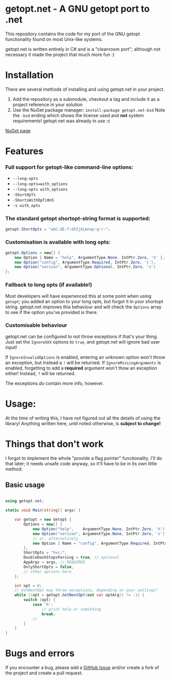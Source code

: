 # getopt.net - A GNU getopt port to .net

This repository contains the code for my port of the GNU getopt functionality found on most Unix-like systems.

getopt.net is written entirely in C# and is a "cleanroom port"; although not necessary it made the project that much more fun :)

# Installation

There are several methods of installing and using getopt.net in your project.

1. Add the repository as a submodule, checkout a tag and include it as a project reference in your solution
2. Use the NuGet package manager: `install-package getopt.net-bsd` Note the `-bsd` ending which shows the license used and **not** system requirements! getopt.net was already in use :c

[NuGet page](https://www.nuget.org/packages/getopt.net-bsd/)

# Features

### Full support for getopt-like command-line options:

 - `--long-opts`
 - `--long-opts=with_options`
 - `--long-opts with_options`
 - `-ShortOpTs`
 - `-ShortsWithOpTi0n5`
 - `-s with_opts`

### The standard getopt shortopt-string format is supported:
```csharp
getopt.ShortOpts = "abC:dE:f:GhIjkLmnop:q:r:";
```

### Customisation is available with long opts:
```csharp
getopt.Options = new[] {
    new Option { Name = "help", ArgumentType.None, IntPtr.Zero, 'h' },
    new Option("config", ArgumentType.Required, IntPtr.Zero, 'c'),
    new Option("version", ArgumentType.Optional, IntPtr.Zero, 'v')
};
```

### Fallback to long opts (if available!)
Most developers will have experienced this at some point when using `getopt`; you added an option to your long opts, but forgot it in your shortopt string.
getopt.net improves this behaviour and will check the `Options` array to see if the option you've provided is there.

### Customisable behaviour
getopt.net can be configured to not throw exceptions if that's your thing.
Just set the `IgnoreXXX` options to `true`, and getopt.net will ignore bad user input!

If `IgnoreInvalidOptions` is enabled, entering an unknown option won't throw an exception, but instead a `!` will be returned.
If `IgnoreMissingArguments` is enabled, forgetting to add a **required** argument won't thow an exception either! Instead, `?` will be returned.

The exceptions *do* contain more info, however.

# Usage:

At the time of writing this, I have not figured out all the details of using the library!
Anything written here, until noted otherwise, is **subject to change!**

# Things that __don't__ work

I forgot to implement the whole "provide a flag pointer" functionality.
I'll do that later; it needs unsafe code anyway, so it'll have to be in its own little method.

## Basic usage

```csharp

using getopt.net;

static void Main(string[] args) {

    var getopt = new Getopt {
        Options = new[] {
            new Option("help",    ArgumentType.None, IntPtr.Zero, 'h'),
            new Option("version", ArgumentType.None, IntPtr.Zero, 'v'),
            // or, alternatively
            new Option { Name = "config", ArgumentType.Required, IntPtr.Zero, 'c' }
        },
        ShortOpts = "hvc:",
        DoubleDashStopsParsing = true, // optional
        AppArgs = args, // REQUIRED
        OnlyShortOpts = false,
        // other options here
    };

    int opt = 0;
    // GetNextOpt may throw exceptions, depending on your settings!
    while ((opt = getopt.GetNextOpt(out var optArg)) != -1) {
        switch (opt) {
            case 'h':
                // print help or something
                break;
            //
        }
    }
}

```

# Bugs and errors

If you encounter a bug, please add a [GitHub Issue](https://github.com/SimonCahill/getopt.net/issues) and/or create a fork of the project and create a pull request.
